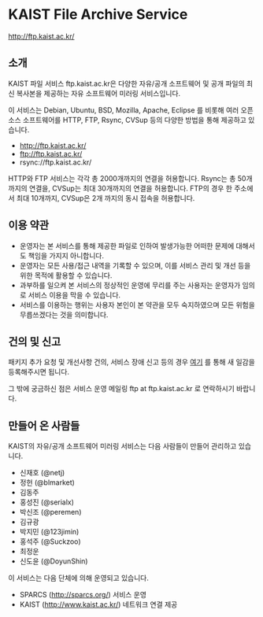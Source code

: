 KAIST File Archive Service 
====

http://ftp.kaist.ac.kr/

## 소개

KAIST 파일 서비스 ftp.kaist.ac.kr은 다양한 자유/공개 소프트웨어 및 공개 파일의 최신 복사본을 제공하는 자유 소프트웨어 미러링 서비스입니다.

이 서비스는 Debian, Ubuntu, BSD, Mozilla, Apache, Eclipse 를 비롯해 여러 오픈 소스 소프트웨어를 HTTP, FTP, Rsync, CVSup 등의 다양한 방법을 통해 제공하고 있습니다.

 * http://ftp.kaist.ac.kr/
 * ftp://ftp.kaist.ac.kr/
 * rsync://ftp.kaist.ac.kr/

HTTP와 FTP 서비스는 각각 총 2000개까지의 연결을 허용합니다. Rsync는 총 50개까지의 연결을, CVSup는 최대 30개까지의 연결을 허용합니다. FTP의 경우 한 주소에서 최대 10개까지, CVSup은 2개 까지의 동시 접속을 허용합니다.

## 이용 약관

* 운영자는 본 서비스를 통해 제공한 파일로 인하여 발생가능한 어떠한 문제에 대해서도 책임을 가지지 아니합니다.
* 운영자는 모든 사용/접근 내역을 기록할 수 있으며, 이를 서비스 관리 및 개선 등을 위한 목적에 활용할 수 있습니다.
* 과부하를 일으켜 본 서비스의 정상적인 운영에 무리를 주는 사용자는 운영자가 임의로 서비스 이용을 막을 수 있습니다.
* 서비스를 이용하는 행위는 사용자 본인이 본 약관을 모두 숙지하였으며 모든 위험을 무릅쓰겠다는 것을 의미합니다.

## 건의 및 신고

패키지 추가 요청 및 개선사항 건의, 서비스 장애 신고 등의 경우 [여기](https://github.com/sparcs-kaist/ftp.kaist.ac.kr/issues/new) 를 통해 새 일감을 등록해주시면 됩니다.

그 밖에 궁금하신 점은 서비스 운영 메일링 ftp at ftp.kaist.ac.kr 로 연락하시기 바랍니다.

## 만들어 온 사람들

KAIST의 자유/공개 소프트웨어 미러링 서비스는 다음 사람들이 만들어 관리하고 있습니다.

 * 신재호 (@netj)
 * 정헌 (@blmarket)
 * 김동주
 * 홍성진 (@serialx)
 * 박신조 (@peremen)
 * 김규광
 * 박지민 (@123jimin)
 * 홍석주 (@Suckzoo)
 * 최정운
 * 신도윤 (@DoyunShin)
 
이 서비스는 다음 단체에 의해 운영되고 있습니다.

 * SPARCS (http://sparcs.org/) 서비스 운영
 * KAIST (http://www.kaist.ac.kr/) 네트워크 연결 제공
